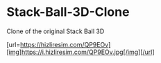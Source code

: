 # Stack-Ball-3D-Clone
 Clone of the original Stack Ball 3D

[url=https://hizliresim.com/QP9EOv][img]https://i.hizliresim.com/QP9EOv.jpg[/img][/url]
